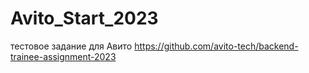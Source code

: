 # Avito_Start_2023
тестовое задание для Авито https://github.com/avito-tech/backend-trainee-assignment-2023

